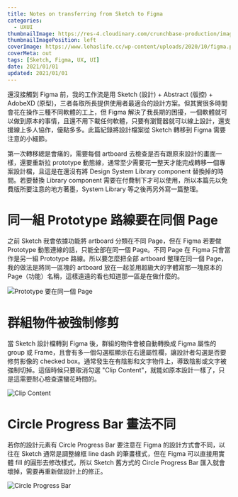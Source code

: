 ```yaml
---
title: Notes on transferring from Sketch to Figma
categories:
  - UXUI
thumbnailImage: https://res-4.cloudinary.com/crunchbase-production/image/upload/c_lpad,h_256,w_256,f_auto,q_auto:eco/hoz3ba7owjjzrg9dxrqi
thumbnailImagePosition: left
coverImage: https://www.lohaslife.cc/wp-content/uploads/2020/10/figma.png
coverMeta: out
tags: [Sketch, Figma, UX, UI]
date: 2021/01/01
updated: 2021/01/01
---
```


還沒接觸到 Figma 前，我的工作流是用 Sketch (設計) + Abstract (版控) + AdobeXD (原型)，三者各取所長提供使用者最適合的設計方案。但其實很多時間會花在操作三種不同軟體的工上，但 Figma 解決了我長期的困擾，一個軟體就可以做到原本的事情，且還不用下載任何軟體，只要有瀏覽器就可以線上設計，還支援線上多人協作，優點多多。此篇紀錄將設計檔案從 Sketch 轉移到 Figma 需要注意的小細節。

<!--more-->

第一次轉移總是會痛的，需要每個 artboard 去檢查是否有跟原來設計的畫面一樣，還要重新拉 prototype 動態線，通常至少需要花一整天才能完成轉移一個專案設計檔，且這是在還沒有將 Design System Library component 替換掉的時間。若要替換 Library component 需要在付費制下才可以使用，所以本篇先以免費版所要注意的地方著墨，System Library 等之後再另外寫一篇整理。

# 同一組 Prototype 路線要在同個 Page

之前 Sketch 我會依據功能將 artboard 分類在不同 Page，但在 Figma 若要做 Prototype 動態連線的話，只能全部在同一個 Page。不同 Page 在 Figma 只會當作是另一組 Prototype 路線。所以要怎麼把全部 artboard 整理在同一個 Page，我的做法是將同一區塊的 artboard 放在一起並用超級大的字體寫那一塊原本的 Page（功能）名稱，這樣遠遠的看也知道那一區是在做什麼的。

![Prototype 要在同一個 Page](https://lh3.googleusercontent.com/pw/ACtC-3fXQJ_l_y5auAA3Xe1NuMYvlHthoPQvW1Ijk1G4xTgGRZT1me4XXGavIcNA5VSY5mhDW8c7_3ndvi3Ptu0-Ahjfl9NlJ4W0h3HxvYSRKotT9C2R8XxsGJBKziedeHto-GmtY2BCsnBYBUeamXSGmMGRGg=w2542-h1378-no?authuser=0)

# 群組物件被強制修剪

當 Sketch 設計檔轉到 Figma 後，群組的物件會被自動轉換成 Figma 屬性的 group 或 Frame，且會有多一個勾選框顯示在右邊屬性欄，讓設計者勾選是否要修剪影像的 checked box。通常發生在有陰影和文字物件上，導致陰影或文字被強制切掉。這個時候只要取消勾選 "Clip Content"，就能如原本設計一樣了，只是這需要耐心檢查還蠻花時間的。

![Clip Content](https://lh3.googleusercontent.com/pw/ACtC-3els8K-mYfiBwswCJfPY9fMfUhwrqTTRcq9HZLqFeRvm0Gd_I13EfCpuTHZB_epIsCL8brFtA4a1-SXN_P2nYeHOVc8P593WKvyiGtDsaKJoqBQiwUt-whxhmv7_P0DLq_GhzDdENu8ykJlxD4yN1Xtxw=w490-h622-no?authuser=0)

# Circle Progress Bar 畫法不同

若你的設計元素有 Circle Progress Bar 要注意在 Figma 的設計方式會不同，以往在 Sketch 通常是調整線框 line dash 的筆畫樣式，但在 Figma 可以直接用實體 fill 的圓形去修改樣式，所以 Sketch 舊方式的 Circle Progress Bar 匯入就會壞掉，需要再重新做設計上的修正。

![Circle Progress Bar](https://downloads.intercomcdn.com/i/o/82641775/21030eb185c81c44338bc2ee/Arc+Closed+Ring.gif)

# 